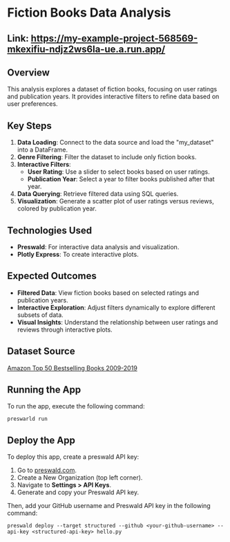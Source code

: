 # Fiction Books Data Analysis

## Link: https://my-example-project-568569-mkexifiu-ndjz2ws6la-ue.a.run.app/

## Overview

This analysis explores a dataset of fiction books, focusing on user ratings and publication years. It provides interactive filters to refine data based on user preferences.

## Key Steps

1. **Data Loading**: Connect to the data source and load the "my_dataset" into a DataFrame.
2. **Genre Filtering**: Filter the dataset to include only fiction books.
3. **Interactive Filters**:
   - **User Rating**: Use a slider to select books based on user ratings.
   - **Publication Year**: Select a year to filter books published after that year.
4. **Data Querying**: Retrieve filtered data using SQL queries.
5. **Visualization**: Generate a scatter plot of user ratings versus reviews, colored by publication year.

## Technologies Used

- **Preswald**: For interactive data analysis and visualization.
- **Plotly Express**: To create interactive plots.

## Expected Outcomes

- **Filtered Data**: View fiction books based on selected ratings and publication years.
- **Interactive Exploration**: Adjust filters dynamically to explore different subsets of data.
- **Visual Insights**: Understand the relationship between user ratings and reviews through interactive plots.

## Dataset Source

[Amazon Top 50 Bestselling Books 2009-2019](https://www.kaggle.com/datasets/sootersaalu/amazon-top-50-bestselling-books-2009-2019)

## Running the App

To run the app, execute the following command:

```
preswarld run
```

## Deploy the App

To deploy this app, create a preswald API key:

1. Go to [preswald.com](https://preswald.com).
2. Create a New Organization (top left corner).
3. Navigate to **Settings > API Keys**.
4. Generate and copy your Preswald API key.

Then, add your GitHub username and Preswald API key in the following command:

```
preswald deploy --target structured --github <your-github-username> --api-key <structured-api-key> hello.py
```
